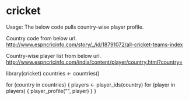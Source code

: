 # cricket


Usage:
The below code pulls country-wise player profile. 

Country code from below url. 
http://www.espncricinfo.com/story/_/id/18791072/all-cricket-teams-index

Country-wise player list from below url.
http://www.espncricinfo.com/india/content/player/country.html?country=<country code>



library(cricket)
countries <- countries()

for (country in countries) 
{
    players <- player_ids(country)
    for (player in players)
    {
        player_profile("<file path to store player profile>", player)
    }
}

